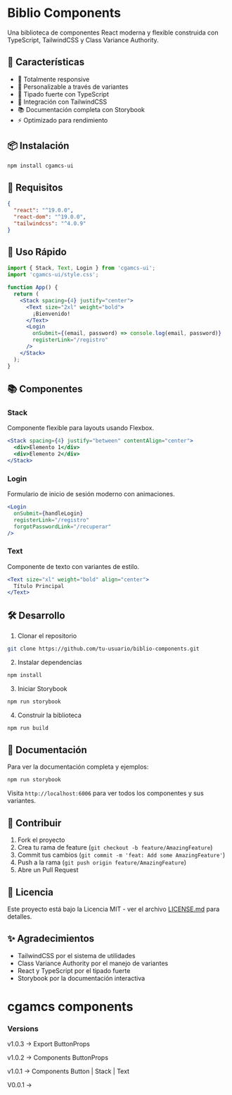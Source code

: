 # Biblio Components

Una biblioteca de componentes React moderna y flexible construida con TypeScript, TailwindCSS y Class Variance Authority.

## 🚀 Características

- 📱 Totalmente responsive
- 🎨 Personalizable a través de variantes
- 🔧 Tipado fuerte con TypeScript
- 🎯 Integración con TailwindCSS
- 📚 Documentación completa con Storybook
- ⚡ Optimizado para rendimiento

## 📦 Instalación

```bash
npm install cgamcs-ui
```

## 🔧 Requisitos

```json
{
  "react": "^19.0.0",
  "react-dom": "^19.0.0",
  "tailwindcss": "^4.0.9"
}
```

## 🎯 Uso Rápido

```jsx
import { Stack, Text, Login } from 'cgamcs-ui';
import 'cgamcs-ui/style.css';

function App() {
  return (
    <Stack spacing={4} justify="center">
      <Text size="2xl" weight="bold">
        ¡Bienvenido!
      </Text>
      <Login 
        onSubmit={(email, password) => console.log(email, password)}
        registerLink="/registro"
      />
    </Stack>
  );
}
```

## 📚 Componentes

### Stack
Componente flexible para layouts usando Flexbox.
```jsx
<Stack spacing={4} justify="between" contentAlign="center">
  <div>Elemento 1</div>
  <div>Elemento 2</div>
</Stack>
```

### Login
Formulario de inicio de sesión moderno con animaciones.
```jsx
<Login
  onSubmit={handleLogin}
  registerLink="/registro"
  forgotPasswordLink="/recuperar"
/>
```

### Text
Componente de texto con variantes de estilo.
```jsx
<Text size="xl" weight="bold" align="center">
  Título Principal
</Text>
```

## 🛠️ Desarrollo

1. Clonar el repositorio
```bash
git clone https://github.com/tu-usuario/biblio-components.git
```

2. Instalar dependencias
```bash
npm install
```

3. Iniciar Storybook
```bash
npm run storybook
```

4. Construir la biblioteca
```bash
npm run build
```

## 📖 Documentación

Para ver la documentación completa y ejemplos:

```bash
npm run storybook
```

Visita `http://localhost:6006` para ver todos los componentes y sus variantes.

## 🤝 Contribuir

1. Fork el proyecto
2. Crea tu rama de feature (`git checkout -b feature/AmazingFeature`)
3. Commit tus cambios (`git commit -m 'feat: Add some AmazingFeature'`)
4. Push a la rama (`git push origin feature/AmazingFeature`)
5. Abre un Pull Request

## 📄 Licencia

Este proyecto está bajo la Licencia MIT - ver el archivo [LICENSE.md](LICENSE.md) para detalles.

## ✨ Agradecimientos

- TailwindCSS por el sistema de utilidades
- Class Variance Authority por el manejo de variantes
- React y TypeScript por el tipado fuerte
- Storybook por la documentación interactiva

# cgamcs components

### Versions
v1.0.3  →  Export ButtonProps

v1.0.2  →  Components ButtonProps

v1.0.1  →  Components Button | Stack | Text

V0.0.1  →  